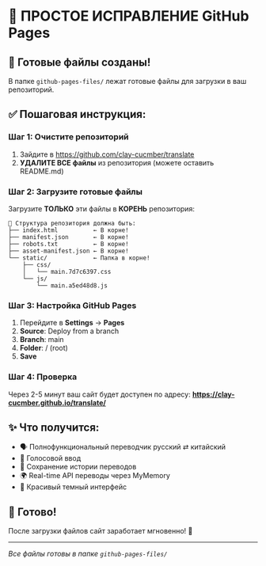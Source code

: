 # 🚀 ПРОСТОЕ ИСПРАВЛЕНИЕ GitHub Pages

## 📁 Готовые файлы созданы!

В папке `github-pages-files/` лежат готовые файлы для загрузки в ваш репозиторий.

## ✅ Пошаговая инструкция:

### Шаг 1: Очистите репозиторий
1. Зайдите в https://github.com/clay-cucmber/translate
2. **УДАЛИТЕ ВСЕ файлы** из репозитория (можете оставить README.md)

### Шаг 2: Загрузите готовые файлы
Загрузите **ТОЛЬКО** эти файлы в **КОРЕНЬ** репозитория:

```
📁 Структура репозитория должна быть:
├── index.html          ← В корне!
├── manifest.json       ← В корне!
├── robots.txt          ← В корне!
├── asset-manifest.json ← В корне!
└── static/             ← Папка в корне!
    ├── css/
    │   └── main.7d7c6397.css
    └── js/
        └── main.a5ed48d8.js
```

### Шаг 3: Настройка GitHub Pages
1. Перейдите в **Settings** → **Pages**
2. **Source**: Deploy from a branch
3. **Branch**: main
4. **Folder**: / (root)
5. **Save**

### Шаг 4: Проверка
Через 2-5 минут ваш сайт будет доступен по адресу:
**https://clay-cucmber.github.io/translate/**

## ✨ Что получится:
- 🗣️ Полнофункциональный переводчик русский ⇄ китайский
- 🎤 Голосовой ввод
- 💾 Сохранение истории переводов
- 🌍 Real-time API переводы через MyMemory
- 🎨 Красивый темный интерфейс

## 🎯 Готово!
После загрузки файлов сайт заработает мгновенно! 🚀

---
*Все файлы готовы в папке `github-pages-files/`*